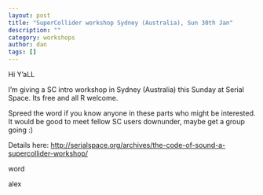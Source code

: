 ```yaml
---
layout: post
title: "SuperCollider workshop Sydney (Australia), Sun 30th Jan"
description: ""
category: workshops
author: dan
tags: []
---
```

<p>Hi Y&#8217;aLL</p>
<p>I&#8217;m giving a SC intro workshop in Sydney (Australia) this Sunday at Serial Space. Its free and all R welcome.</p>
<p>Spreed the word if you know anyone in these parts who might be interested. It would be good to meet fellow SC users downunder, maybe get a group going :)</p>
<p>Details here: <a href="http://serialspace.org/archives/the-code-of-sound-a-supercollider-workshop/">http://serialspace.org/archives/the-code-of-sound-a-supercollider-workshop/</a></p>
<p>word</p>
<p>alex</p>

